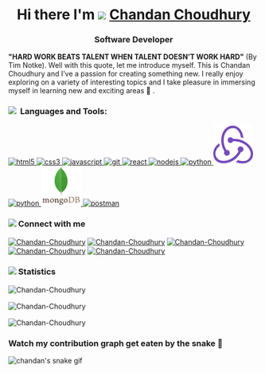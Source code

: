 <h1 align="center">Hi there&nbsp;I'm <img src="https://media.giphy.com/media/hvRJCLFzcasrR4ia7z/giphy.gif" width="30px"> <a href="https://www.chandanchoudhury.in/"> Chandan Choudhury</a></h1>
<h3 align="center">Software Developer</h3>

<div align="left">
<p><b>"HARD WORK BEATS TALENT WHEN TALENT DOESN’T WORK HARD"</b> (By Tim Notke). Well with this quote, let me introduce myself. This is Chandan Choudhury and I’ve a passion for creating something new. I really enjoy exploring on a variety of interesting topics and I take pleasure in immersing myself in learning new and exciting areas 🙂 .</p>
</div>

<h3 align="left"><img src="https://media0.giphy.com/media/tVhJw24Gv8FGGlnjDN/giphy.gif?cid=790b761106c1163a25a8c522fb54a964c22a1c8dc445e7a7&rid=giphy.gif&ct=s" width="30px"> &nbsp;Languages and Tools:</h3>
<p align="left">
<a href="https://www.w3.org/html/" target="_blank"> <img src="https://media2.giphy.com/media/XAxylRMCdpbEWUAvr8/giphy.gif?cid=ecf05e47dactu7thzxltrlogtfpdqn86dunzu7plf8nizdn5&rid=giphy.gif&ct=s" alt="html5" width="80" height="80"/> </a>
<a href="https://www.w3schools.com/css/" target="_blank"> <img src="https://media0.giphy.com/media/fsEaZldNC8A1PJ3mwp/giphy.gif?cid=ecf05e47z8pvwvalxgtth743qouqmo87x62t2leqb0o6u8sa&rid=giphy.gif&ct=s" alt="css3" width="80" height="80"/> </a> <a href="https://developer.mozilla.org/en-US/docs/Web/JavaScript" target="_blank"> <img src="https://media2.giphy.com/media/ln7z2eWriiQAllfVcn/giphy.gif?cid=790b761176c6698cbe1f2635c7d481876e0c8ae49cf41760&rid=giphy.gif&ct=s" alt="javascript" width="80" height="80"/> </a> <a href="https://git-scm.com/" target="_blank"> <img src="https://media3.giphy.com/media/kH1DBkPNyZPOk0BxrM/100.webp?cid=ecf05e47l9cm0n42vksph214ffb9olbb3w9us9meyhijpglx&rid=100.webp&ct=s" alt="git" width="120" height="70"/> </a> <a href="https://reactjs.org/" target="_blank"> <img src="https://media3.giphy.com/media/eNAsjO55tPbgaor7ma/giphy.gif" alt="react" width="80" height="80"/> </a> <a href="https://nodejs.org" target="_blank"> <img src="https://media2.giphy.com/media/kdFc8fubgS31b8DsVu/giphy.gif?cid=790b76110662d363803a71115b9a857603409c5ace0ec775&rid=giphy.gif&ct=s" alt="nodejs" width="80" height="80"/> </a> <a href="https://getbootstrap.com/" target="_blank"> <img src="https://media2.giphy.com/media/Sr8xDpMwVKOHUWDVRD/giphy.gif" alt="python" width="80" height="80"/> </a> <a href="https://redux.js.org" target="_blank"> <img src="https://raw.githubusercontent.com/devicons/devicon/master/icons/redux/redux-original.svg" alt="redux" width="80" height="80"/> </a> <a href="https://www.python.org/" target="_blank"> <img src="https://media3.giphy.com/media/LMt9638dO8dftAjtco/giphy.gif" alt="python" width="80" height="80"/> </a> <a href="https://www.mongodb.com/" target="_blank"> <img src="https://raw.githubusercontent.com/devicons/devicon/master/icons/mongodb/mongodb-original-wordmark.svg" alt="mongodb" width="80" height="80"/> </a> </a> <a href="https://postman.com" target="_blank"> <img src="https://www.vectorlogo.zone/logos/getpostman/getpostman-icon.svg" alt="postman" width="80" height="80"/> </a> </p>

<h3 align="left"><img src="https://media0.giphy.com/media/IflNFS33ulVXQHvhXn/giphy.gif?cid=790b7611ac9bf8ad7b091ba697a8942f8b2e886c5d36d22a&rid=giphy.gif&ct=s" width="30px">&nbsp;Connect with me</h3>
<p align="left">
<a href="https://www.facebook.com/Chandan.Choudhury.Odin" target="blank"><img align="center" src="https://raw.githubusercontent.com/rahuldkjain/github-profile-readme-generator/master/src/images/icons/Social/facebook.svg" alt="Chandan-Choudhury" height="70" width="80" /></a>
<a href="https://twitter.com/CHANDAN_0809" target="blank"><img align="center" src="https://raw.githubusercontent.com/rahuldkjain/github-profile-readme-generator/master/src/images/icons/Social/twitter.svg" alt="Chandan-Choudhury" height="70" width="80" /></a>
<a href="https://www.linkedin.com/in/chandan-choudhury-0809/" target="blank"><img align="center" src="https://raw.githubusercontent.com/rahuldkjain/github-profile-readme-generator/master/src/images/icons/Social/linked-in-alt.svg" alt="Chandan-Choudhury" height="70" width="80" /></a>
<a href="https://www.instagram.com/chandan_choudhury_official/" target="blank"><img align="center" src="https://raw.githubusercontent.com/rahuldkjain/github-profile-readme-generator/master/src/images/icons/Social/instagram.svg" alt="Chandan-Choudhury" height="70" width="80" /></a>
<a href="https://chandanchoudhury.in/" target="blank"><img align="center" src="https://chandanchoudhury.in/favicon.ico" alt="Chandan-Choudhury" height="70" width="80" /></a>
</p>

<h3 align="left"><img src="https://media4.giphy.com/media/jUQHpQ3UjFBfRlQekP/giphy.gif?cid=ecf05e479aa16b5066j96h3oolx236la8sjz5mn2ffcd9q5o&rid=giphy.gif&ct=s" width="30px">&nbsp;Statistics</h3>

<p><img align="center" src="https://github-readme-stats.vercel.app/api/top-langs/?username=Chandan-Choudhury&theme=highcontrast" alt="Chandan-Choudhury" /></p>

<p><img align="center" width="50%" src="https://github-readme-stats.vercel.app/api?username=Chandan-Choudhury&show_icons=true&locale=en&theme=highcontrast" alt="Chandan-Choudhury" /></p>

<p><img align="center" src="https://github-readme-streak-stats.herokuapp.com/?user=Chandan-Choudhury&theme=highcontrast" alt="Chandan-Choudhury" /></p>

### Watch my contribution graph get eaten by the snake 🐍

<!-- platane/snk works, it just puts it on a new branch -->

![chandan's snake gif](https://github.com/chandanchoudhury0809/chandanchoudhury0809/blob/output/github-contribution-grid-snake.svg)
